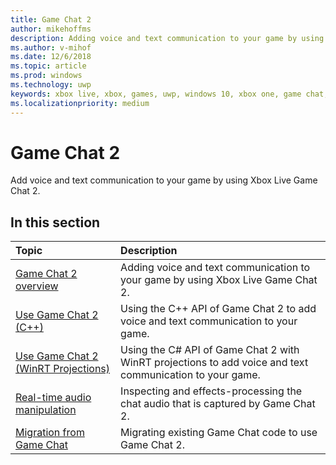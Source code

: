 ```yaml
---
title: Game Chat 2
author: mikehoffms
description: Adding voice and text communication to your game by using Xbox Live Game Chat 2.
ms.author: v-mihof
ms.date: 12/6/2018
ms.topic: article
ms.prod: windows
ms.technology: uwp
keywords: xbox live, xbox, games, uwp, windows 10, xbox one, game chat, game chat 2, voice communication
ms.localizationpriority: medium
---
```

# Game Chat 2

Add voice and text communication to your game by using Xbox Live Game Chat 2.

## In this section

| Topic                                                                                                                                             | Description                                                                                                   |
|:--------------------------------------------------------------------------------------------------------------------------------------------------|:--------------------------------------------------------------------------------------------------------------|
| [Game Chat 2 overview](game-chat-2-overview.md) | Adding voice and text communication to your game by using Xbox Live Game Chat 2. |
| [Use Game Chat 2 (C++)](using-game-chat-2.md) | Using the C++ API of Game Chat 2 to add voice and text communication to your game. |
| [Use Game Chat 2 (WinRT Projections)](using-game-chat-2-winrt.md) | Using the C# API of Game Chat 2 with WinRT projections to add voice and text communication to your game. |
| [Real-time audio manipulation](real-time-audio-manipulation.md) | Inspecting and effects-processing the chat audio that is captured by Game Chat 2. |
| [Migration from Game Chat](game-chat-2-migration.md) | Migrating existing Game Chat code to use Game Chat 2. |
